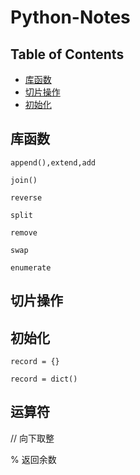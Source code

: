 # Python-Notes

## Table of Contents
* [库函数](#kuhanshu)
* [切片操作](#qiepian)
* [初始化](#chushihua)


## 库函数<a name="kuhanshu"></a>
```
append(),extend,add
```
```
join()
```
```
reverse
```
```
split
```
```
remove
```
```
swap
```
```
enumerate
```
## 切片操作<a name="qiepian"></a>

## 初始化<a name="chushihua"></a>
```
record = {}
```
```
record = dict()
```
## 运算符<a name="kuhanshu"></a>
// 向下取整

% 返回余数
